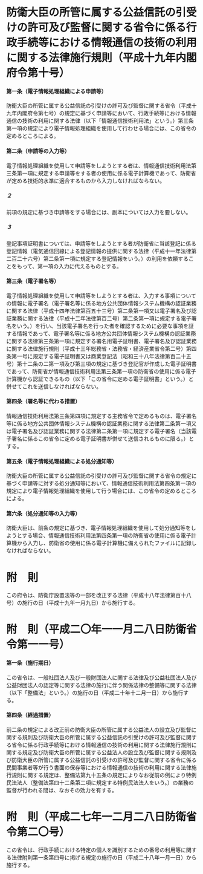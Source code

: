 # 防衛大臣の所管に属する公益信託の引受けの許可及び監督に関する省令に係る行政手続等における情報通信の技術の利用に関する法律施行規則（平成十九年内閣府令第十号）
#### 第一条（電子情報処理組織による申請等）
防衛大臣の所管に属する公益信託の引受けの許可及び監督に関する省令（平成十九年内閣府令第七号）の規定に基づく申請等において、行政手続等における情報通信の技術の利用に関する法律（以下「情報通信技術利用法」という。）第三条第一項の規定により電子情報処理組織を使用して行わせる場合には、この省令の定めるところによる。
#### 第二条（申請等の入力等）
電子情報処理組織を使用して申請等をしようとする者は、情報通信技術利用法第三条第一項に規定する申請等をする者の使用に係る電子計算機であって、防衛省が定める技術的水準に適合するものから入力しなければならない。
##### ２
前項の規定に基づき申請等をする場合には、副本については入力を要しない。
##### ３
登記事項証明書については、申請等をしようとする者が防衛省に当該登記に係る登記情報（電気通信回線による登記情報の提供に関する法律（平成十一年法律第二百二十六号）第二条第一項に規定する登記情報をいう。）の利用を依頼することをもって、第一項の入力に代えるものとする。
#### 第三条（電子署名等）
電子情報処理組織を使用して申請等をしようとする者は、入力する事項についての情報に電子署名（電子署名等に係る地方公共団体情報システム機構の認証業務に関する法律（平成十四年法律第百五十三号）第二条第一項又は電子署名及び認証業務に関する法律（平成十二年法律第百二号）第二条第一項に規定する電子署名をいう。）を行い、当該電子署名を行った者を確認するために必要な事項を証する情報であって、電子署名等に係る地方公共団体情報システム機構の認証業務に関する法律第三条第一項に規定する署名用電子証明書、電子署名及び認証業務に関する法律施行規則（平成十三年総務省・法務省・経済産業省令第二号）第四条第一号に規定する電子証明書又は商業登記法（昭和三十八年法律第百二十五号）第十二条の二第一項及び第三項の規定に基づき登記官が作成した電子証明書であって、防衛省が情報通信技術利用法第三条第一項の防衛省の使用に係る電子計算機から認証できるもの（以下「この省令に定める電子証明書」という。）と併せてこれを送信しなければならない。
#### 第四条（署名等に代わる措置）
情報通信技術利用法第三条第四項に規定する主務省令で定めるものは、電子署名等に係る地方公共団体情報システム機構の認証業務に関する法律第二条第一項又は電子署名及び認証業務に関する法律第二条第一項に規定する電子署名（当該電子署名に係るこの省令に定める電子証明書が併せて送信されるものに限る。）とする。
#### 第五条（電子情報処理組織による処分通知等）
防衛大臣の所管に属する公益信託の引受けの許可及び監督に関する省令の規定に基づく申請等に対する処分通知等において、情報通信技術利用法第四条第一項の規定により電子情報処理組織を使用して行う場合には、この省令の定めるところによる。
#### 第六条（処分通知等の入力等）
防衛大臣は、前条の規定に基づき、電子情報処理組織を使用して処分通知等をしようとする場合、情報通信技術利用法第四条第一項の防衛省の使用に係る電子計算機から入力し、防衛省の使用に係る電子計算機に備えられたファイルに記録しなければならない。
# 附　則
この府令は、防衛庁設置法等の一部を改正する法律（平成十八年法律第百十八号）の施行の日（平成十九年一月九日）から施行する。
# 附　則（平成二〇年一一月二八日防衛省令第一一号）
#### 第一条（施行期日）
この省令は、一般社団法人及び一般財団法人に関する法律及び公益社団法人及び公益財団法人の認定等に関する法律の施行に伴う関係法律の整備等に関する法律（以下「整備法」という。）の施行の日（平成二十年十二月一日）から施行する。
#### 第四条（経過措置）
前二条の規定による改正前の防衛大臣の所管に属する公益法人の設立及び監督に関する規則及び防衛大臣の所管に属する公益信託の引受けの許可及び監督に関する省令に係る行政手続等における情報通信の技術の利用に関する法律施行規則に関する規定及び防衛大臣の所管に属する公益法人の設立及び監督に関する規則及び防衛大臣の所管に属する公益信託の引受けの許可及び監督に関する省令に係る民間事業者等が行う書面の保存等における情報通信の技術の利用に関する法律施行規則に関する規定は、整備法第九十五条の規定によりなお従前の例により特例民法法人（整備法第四十二条第二項に規定する特例民法法人をいう。）の業務の監督が行われる間は、なおその効力を有する。
# 附　則（平成二七年一二月二八日防衛省令第二〇号）
この省令は、行政手続における特定の個人を識別するための番号の利用等に関する法律附則第一条第四号に掲げる規定の施行の日（平成二十八年一月一日）から施行する。
